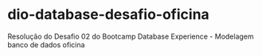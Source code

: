 # dio-database-desafio-oficina
Resolução do Desafio 02 do Bootcamp Database Experience - Modelagem banco de dados oficina
